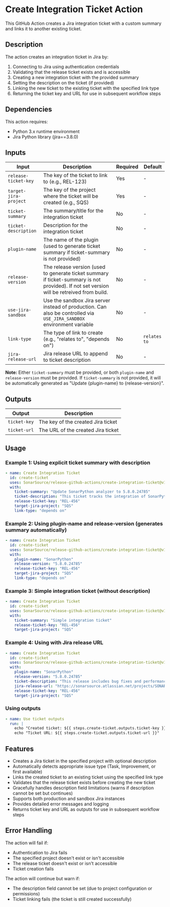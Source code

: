 # Create Integration Ticket Action

This GitHub Action creates a Jira integration ticket with a custom summary and links it to another existing ticket.

## Description

The action creates an integration ticket in Jira by:
1. Connecting to Jira using authentication credentials
2. Validating that the release ticket exists and is accessible
3. Creating a new integration ticket with the provided summary
4. Setting the description on the ticket (if provided)
5. Linking the new ticket to the existing ticket with the specified link type
6. Returning the ticket key and URL for use in subsequent workflow steps

## Dependencies

This action requires:
- Python 3.x runtime environment
- Jira Python library (jira==3.8.0)

## Inputs

| Input                 | Description                                                                                                                               | Required | Default      |
|-----------------------|-------------------------------------------------------------------------------------------------------------------------------------------|----------|--------------|
| `release-ticket-key`  | The key of the ticket to link to (e.g., REL-123)                                                                                          | Yes      | -            |
| `target-jira-project` | The key of the project where the ticket will be created (e.g., SQS)                                                                       | Yes      | -            |
| `ticket-summary`      | The summary/title for the integration ticket                                                                                              | No       | -            |
| `ticket-description`  | Description for the integration ticket                                                                                                    | No       | -            |
| `plugin-name`         | The name of the plugin (used to generate ticket summary if ticket-summary is not provided)                                                | No       | -            |
| `release-version`     | The release version (used to generate ticket summary if ticket-summary is not provided). If not set version will be retreived from build. | No       | -            |
| `use-jira-sandbox`    | Use the sandbox Jira server instead of production. Can also be controlled via `USE_JIRA_SANDBOX` environment variable                     | No       | -            |
| `link-type`           | The type of link to create (e.g., "relates to", "depends on")                                                                             | No       | `relates to` |
| `jira-release-url`    | Jira release URL to append to ticket description                                                                                          | No       | -            |

**Note:** Either `ticket-summary` must be provided, or both `plugin-name` and `release-version` must be provided. If `ticket-summary` is not provided, it will be automatically generated as "Update {plugin-name} to {release-version}".

## Outputs

| Output       | Description                        |
|--------------|------------------------------------|
| `ticket-key` | The key of the created Jira ticket |
| `ticket-url` | The URL of the created Jira ticket |

## Usage

### Example 1: Using explicit ticket summary with description
```yaml
- name: Create Integration Ticket
  id: create-ticket
  uses: SonarSource/release-github-actions/create-integration-ticket@v1
  with:
    ticket-summary: "Update SonarPython analyzer to 5.8.0.24785"
    ticket-description: "This ticket tracks the integration of SonarPython analyzer version 5.8.0.24785 into our platform. Please ensure all tests pass before closing."
    release-ticket-key: "REL-456"
    target-jira-project: "SQS"
    link-type: "depends on"
```

### Example 2: Using plugin-name and release-version (generates summary automatically)
```yaml
- name: Create Integration Ticket
  id: create-ticket
  uses: SonarSource/release-github-actions/create-integration-ticket@v1
  with:
    plugin-name: "SonarPython"
    release-version: "5.8.0.24785"
    release-ticket-key: "REL-456"
    target-jira-project: "SQS"
    link-type: "depends on"
```

### Example 3: Simple integration ticket (without description)
```yaml
- name: Create Integration Ticket
  id: create-ticket
  uses: SonarSource/release-github-actions/create-integration-ticket@v1
  with:
    ticket-summary: "Simple integration ticket"
    release-ticket-key: "REL-456"
    target-jira-project: "SQS"
```

### Example 4: Using with Jira release URL
```yaml
- name: Create Integration Ticket
  id: create-ticket
  uses: SonarSource/release-github-actions/create-integration-ticket@v1
  with:
    plugin-name: "SonarPython"
    release-version: "5.8.0.24785"
    ticket-description: "This release includes bug fixes and performance improvements."
    jira-release-url: "https://sonarsource.atlassian.net/projects/SONARPY/versions/22345/tab/release-report-all-issues"
    release-ticket-key: "REL-456"
    target-jira-project: "SQS"
```

### Using outputs
```yaml
- name: Use ticket outputs
  run: |
    echo "Created ticket: ${{ steps.create-ticket.outputs.ticket-key }}"
    echo "Ticket URL: ${{ steps.create-ticket.outputs.ticket-url }}"
```

## Features

- Creates a Jira ticket in the specified project with optional description
- Automatically detects appropriate issue type (Task, Improvement, or first available)
- Links the created ticket to an existing ticket using the specified link type
- Validates that the release ticket exists before creating the new ticket
- Gracefully handles description field limitations (warns if description cannot be set but continues)
- Supports both production and sandbox Jira instances
- Provides detailed error messages and logging
- Returns ticket key and URL as outputs for use in subsequent workflow steps

## Error Handling

The action will fail if:
- Authentication to Jira fails
- The specified project doesn't exist or isn't accessible
- The release ticket doesn't exist or isn't accessible
- Ticket creation fails

The action will continue but warn if:
- The description field cannot be set (due to project configuration or permissions)
- Ticket linking fails (the ticket is still created successfully)
